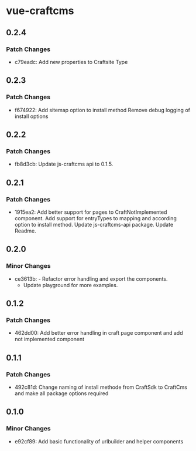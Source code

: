 # vue-craftcms

## 0.2.4

### Patch Changes

- c79eadc: Add new properties to Craftsite Type

## 0.2.3

### Patch Changes

- f674922: Add sitemap option to install method
  Remove debug logging of install options

## 0.2.2

### Patch Changes

- fb8d3cb: Update js-craftcms api to 0.1.5.

## 0.2.1

### Patch Changes

- 1915ea2: Add better support for pages to CraftNotImplemented component.
  Add support for entryTypes to mapping and according option to install method.
  Update js-craftcms-api package.
  Update Readme.

## 0.2.0

### Minor Changes

- ce3613b: - Refactor error handling and export the components.
  - Update playground for more examples.

## 0.1.2

### Patch Changes

- 462dd00: Add better error handling in craft page component and add not implemented component

## 0.1.1

### Patch Changes

- 492c81d: Change naming of install methode from CraftSdk to CraftCms and make all package options required

## 0.1.0

### Minor Changes

- e92cf89: Add basic functionality of urlbuilder and helper components
